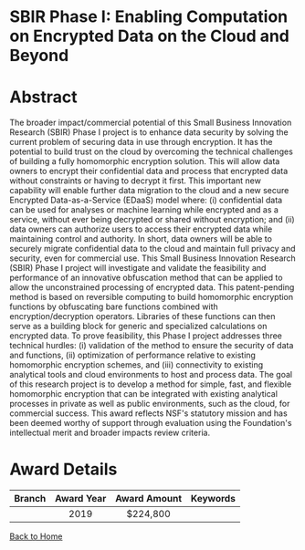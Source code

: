 
SBIR Phase I: Enabling Computation on Encrypted Data on the Cloud and Beyond
============================================================================

# Abstract


The broader impact/commercial potential of this Small Business Innovation Research (SBIR) Phase I project is to enhance data security by solving the current problem of securing data in use through encryption. It has the potential to build trust on the cloud by overcoming the technical challenges of building a fully homomorphic encryption solution. This will allow data owners to encrypt their confidential data and process that encrypted data without constraints or having to decrypt it first. This important new capability will enable further data migration to the cloud and a new secure Encrypted Data-as-a-Service (EDaaS) model where: (i) confidential data can be used for analyses or machine learning while encrypted and as a service, without ever being decrypted or shared without encryption; and (ii) data owners can authorize users to access their encrypted data while maintaining control and authority. In short, data owners will be able to securely migrate confidential data to the cloud and maintain full privacy and security, even for commercial use. This Small Business Innovation Research (SBIR) Phase I project will investigate and validate the feasibility and performance of an innovative obfuscation method that can be applied to allow the unconstrained processing of encrypted data. This patent-pending method is based on reversible computing to build homomorphic encryption functions by obfuscating bare functions combined with encryption/decryption operators. Libraries of these functions can then serve as a building block for generic and specialized calculations on encrypted data. To prove feasibility, this Phase I project addresses three technical hurdles: (i) validation of the method to ensure the security of data and functions, (ii) optimization of performance relative to existing homomorphic encryption schemes, and (iii) connectivity to existing analytical tools and cloud environments to host and process data. The goal of this research project is to develop a method for simple, fast, and flexible homomorphic encryption that can be integrated with existing analytical processes in private as well as public environments, such as the cloud, for commercial success. This award reflects NSF's statutory mission and has been deemed worthy of support through evaluation using the Foundation's intellectual merit and broader impacts review criteria.  

# Award Details

|Branch|Award Year|Award Amount|Keywords|
| :---: | :---: | :---: | :---: |
||2019|$224,800||
  
  


[Back to Home](https://github.com/chrischow/dod_sbir_awards/JT/#533)